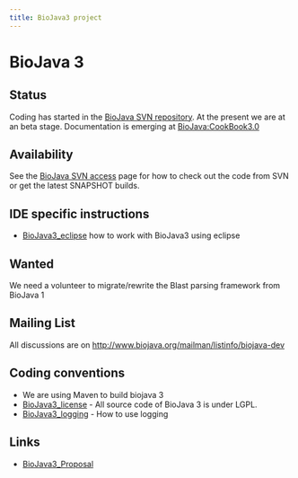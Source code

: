 ```yaml
---
title: BioJava3 project
---
```


BioJava 3
=========

Status
------

Coding has started in the [BioJava SVN
repository](CVS_to_SVN_Migration "wikilink"). At the present we are at
an beta stage. Documentation is emerging at <BioJava:CookBook3.0>

Availability
------------

See the [BioJava SVN access](CVS_to_SVN_Migration "wikilink") page for
how to check out the code from SVN or get the latest SNAPSHOT builds.

IDE specific instructions
-------------------------

-   [BioJava3\_eclipse](BioJava3_eclipse "wikilink") how to work with
    BioJava3 using eclipse

Wanted
------

We need a volunteer to migrate/rewrite the Blast parsing framework from
BioJava 1

Mailing List
------------

All discussions are on
[<http://www.biojava.org/mailman/listinfo/biojava-dev>](http://www.biojava.org/mailman/listinfo/biojava-dev)

Coding conventions
------------------

-   We are using Maven to build biojava 3
-   [BioJava3\_license](BioJava3_license "wikilink") - All source code
    of BioJava 3 is under LGPL.
-   [BioJava3\_logging](BioJava3_logging "wikilink") - How to use
    logging

Links
-----

-   [BioJava3\_Proposal](BioJava3_Proposal "wikilink")

